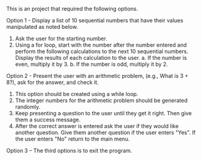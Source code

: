 This is an project that required the following options.

Option 1 - Display a list of 10 sequential numbers that have their values manipulated as noted below.
1. Ask the user for the starting number.
2. Using a for loop, start with the number after the number entered and perform the following calculations to the
next 10 sequential numbers. Display the results of each calculation to the user.
a. If the number is even, multiply it by 3.
b. If the number is odd, multiply it by 2.

Option 2 - Present the user with an arithmetic problem, (e.g., What is 3 + 8?), ask for the answer, and check it.
1. This option should be created using a while loop.
2. The integer numbers for the arithmetic problem should be generated randomly.
3. Keep presenting a question to the user until they get it right. Then give them a success message.
4. After the correct answer is entered ask the user if they would like another question. Give them another question
if the user enters "Yes". If the user enters "No" return to the main menu.

Option 3 – The third options is to exit the program. 
